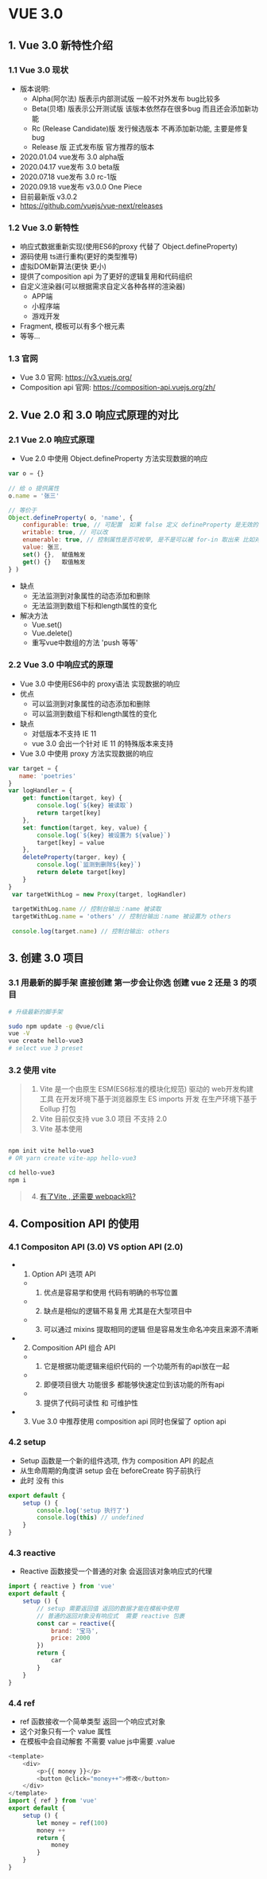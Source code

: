 # VUE 3.0

## 1. Vue 3.0 新特性介绍
### 1.1 Vue 3.0 现状
- 版本说明:
    - Alpha(阿尔法) 版表示内部测试版 一般不对外发布 bug比较多
    - Beta(贝塔) 版表示公开测试版 该版本依然存在很多bug 而且还会添加新功能
    - Rc (Release Candidate)版 发行候选版本 不再添加新功能, 主要是修复 bug
    - Release 版 正式发布版 官方推荐的版本
- 2020.01.04 vue发布 3.0 alpha版
- 2020.04.17 vue发布 3.0 beta版
- 2020.07.18 vue发布 3.0 rc-1版
- 2020.09.18 vue发布 v3.0.0 One Piece
- 目前最新版  v3.0.2
- https://github.com/vuejs/vue-next/releases

### 1.2 Vue 3.0 新特性
- 响应式数据重新实现(使用ES6的proxy 代替了 Object.defineProperty)
- 源码使用 ts进行重构(更好的类型推导)
- 虚拟DOM新算法(更快 更小)
- 提供了composition api 为了更好的逻辑复用和代码组织
- 自定义渲染器(可以根据需求自定义各种各样的渲染器)
    - APP端
    - 小程序端
    - 游戏开发
- Fragment, 模板可以有多个根元素
- 等等...
### 1.3 官网
- Vue 3.0 官网: https://v3.vuejs.org/
- Composition api 官网: https://composition-api.vuejs.org/zh/

## 2. Vue 2.0 和 3.0 响应式原理的对比
### 2.1 Vue 2.0 响应式原理 
- Vue 2.0 中使用 Object.defineProperty 方法实现数据的响应
```js
var o = {} 
    
// 给 o 提供属性
o.name = '张三'

// 等价于
Object.defineProperty( o, 'name', {
    configurable: true, // 可配置  如果 false 定义 defineProperty 是无效的
    writable: true, // 可以改
    enumerable: true, // 控制属性是否可枚举, 是不是可以被 for-in 取出来 比如对象中的 __proto__ 就是灰色的不能遍历出来 就是设置了 enumerable = false
    value: 张三,
    set() {},  赋值触发
    get() {}   取值触发
} )
```
- 缺点
    - 无法监测到对象属性的动态添加和删除
    - 无法监测到数组下标和length属性的变化
- 解决方法
    - Vue.set()
    - Vue.delete()
    - 重写vue中数组的方法 'push 等等'

### 2.2 Vue 3.0 中响应式的原理
- Vue 3.0 中使用ES6中的 proxy语法 实现数据的响应
- 优点
    - 可以监测到对象属性的动态添加和删除
    - 可以监测到数组下标和length属性的变化
- 缺点
    - 对低版本不支持 IE 11
    - vue 3.0 会出一个针对 IE 11 的特殊版本来支持 
- Vue 3.0 中使用 proxy 方法实现数据的响应
```js
var target = {
   name: 'poetries'
}
var logHandler = {
    get: function(target, key) {
        console.log(`${key} 被读取`)
        return target[key]
    },
    set: function(target, key, value) {
        console.log(`${key} 被设置为 ${value}`)
        target[key] = value
    },
    deleteProperty(targer, key) {
        console.log(`监测到删除${key}`)
        return delete target[key]
    }
}
 var targetWithLog = new Proxy(target, logHandler)
 
 targetWithLog.name // 控制台输出：name 被读取
 targetWithLog.name = 'others' // 控制台输出：name 被设置为 others
 
 console.log(target.name) // 控制台输出: others
``` 

## 3. 创建 3.0 项目
### 3.1 用最新的脚手架 直接创建  第一步会让你选 创建 vue 2 还是 3  的项目
```sh
# 升级最新的脚手架

sudo npm update -g @vue/cli
vue -V
vue create hello-vue3
# select vue 3 preset

```
### 3.2 使用 vite

> 1. Vite 是一个由原生 ESM(ES6标准的模块化规范) 驱动的 web开发构建工具 在开发环境下基于浏览器原生 ES imports 开发 在生产环境下基于 Eollup 打包
> 2. Vite 目前仅支持 vue 3.0 项目 不支持 2.0
> 3. Vite 基本使用
```sh

npm init vite hello-vue3 
# OR yarn create vite-app hello-vue3

cd hello-vue3
npm i

```
> 4. [有了Vite , 还需要 webpack吗?](https://zhuanlan.zhihu.com/p/150083887)

## 4. Composition API 的使用
### 4.1 Compositon API (3.0) VS option API (2.0) 
- 1. Option API 选项 API 
    - 1. 优点是容易学和使用 代码有明确的书写位置
    - 2. 缺点是相似的逻辑不易复用 尤其是在大型项目中
    - 3. 可以通过 mixins 提取相同的逻辑 但是容易发生命名冲突且来源不清晰
- 2. Composition API 组合 API
    - 1. 它是根据功能逻辑来组织代码的 一个功能所有的api放在一起
    - 2. 即便项目很大 功能很多 都能够快速定位到该功能的所有api
    - 3. 提供了代码可读性 和 可维护性
- 3. Vue 3.0 中推荐使用 composition api 同时也保留了 option api
### 4.2 setup
- Setup 函数是一个新的组件选项, 作为 composition API 的起点
- 从生命周期的角度讲 setup 会在 beforeCreate 钩子前执行
- 此时 没有 this
```js
export default {
    setup () {
        console.log('setup 执行了')
        console.log(this) // undefined
    }
}
``` 
### 4.3 reactive
- Reactive 函数接受一个普通的对象 会返回该对象响应式的代理
```js
import { reactive } from 'vue'
export default {
    setup () {
        // setup 需要返回值 返回的数据才能在模板中使用
        // 普通的返回对象没有响应式  需要 reactive 包裹
        const car = reactive({
            brand: '宝马',
            price: 2000
        })
        return {
            car
        }
    }
}
```

### 4.4 ref 
- ref 函数接收一个简单类型 返回一个响应式对象
- 这个对象只有一个 value 属性
- 在模板中会自动解套 不需要 value js中需要 .value
```js
<template>
    <div>
        <p>{{ money }}</p>
        <button @click="money++">修改</button>
    </div>
</template>
import { ref } from 'vue'
export default {
    setup () {
        let money = ref(100)
        money ++ 
        return {
            money
        }
    }
}
```







